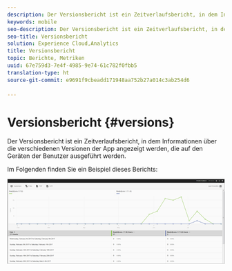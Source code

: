```yaml
---
description: Der Versionsbericht ist ein Zeitverlaufsbericht, in dem Informationen über die verschiedenen Versionen der App angezeigt werden, die auf den Geräten der Benutzer ausgeführt werden.
keywords: mobile
seo-description: Der Versionsbericht ist ein Zeitverlaufsbericht, in dem Informationen über die verschiedenen Versionen der App angezeigt werden, die auf den Geräten der Benutzer ausgeführt werden.
seo-title: Versionsbericht
solution: Experience Cloud,Analytics
title: Versionsbericht
topic: Berichte, Metriken
uuid: 67e759d3-7e4f-4985-9e74-61c782f0fbb5
translation-type: ht
source-git-commit: e9691f9cbeadd171948aa752b27a014c3ab254d6

---
```



# Versionsbericht {#versions}

Der Versionsbericht ist ein Zeitverlaufsbericht, in dem Informationen über die verschiedenen Versionen der App angezeigt werden, die auf den Geräten der Benutzer ausgeführt werden.

Im Folgenden finden Sie ein Beispiel dieses Berichts:

![](assets/report_versions.png)


